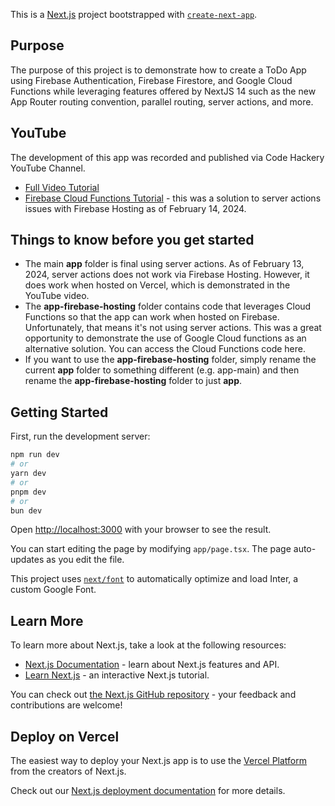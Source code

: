 This is a [Next.js](https://nextjs.org/) project bootstrapped with [`create-next-app`](https://github.com/vercel/next.js/tree/canary/packages/create-next-app).

## Purpose
The purpose of this project is to demonstrate how to create a ToDo App using Firebase Authentication, Firebase Firestore, and Google Cloud Functions while leveraging features offered by NextJS 14 such as the new App Router routing convention, parallel routing, server actions, and more.

## YouTube
The development of this app was recorded and published via Code Hackery YouTube Channel.  

- [Full Video Tutorial](https://youtu.be/C3iYBxO8Iao)
- [Firebase Cloud Functions Tutorial](https://youtu.be/A77JMPOdMdc) - this was a solution to server actions issues with Firebase Hosting as of February 14, 2024.

##  Things to know before you get started
- The main <b>app</b> folder is final using server actions.  As of February 13, 2024, server actions does not work via Firebase Hosting.  However, it does work when hosted on Vercel, which is demonstrated in the YouTube video.
- The <b>app-firebase-hosting</b> folder contains code that leverages Cloud Functions so that the app can work when hosted on Firebase.  Unfortunately, that means it's not using server actions.  This was a great opportunity to demonstrate the use of Google Cloud functions as an alternative solution.  You can access the Cloud Functions code here.
-  If you want to use the <b>app-firebase-hosting</b> folder, simply rename the current <b>app</b> folder to something different (e.g. app-main) and then rename the <b>app-firebase-hosting</b> folder to just <b>app</b>.

## Getting Started

First, run the development server:

```bash
npm run dev
# or
yarn dev
# or
pnpm dev
# or
bun dev
```

Open [http://localhost:3000](http://localhost:3000) with your browser to see the result.

You can start editing the page by modifying `app/page.tsx`. The page auto-updates as you edit the file.

This project uses [`next/font`](https://nextjs.org/docs/basic-features/font-optimization) to automatically optimize and load Inter, a custom Google Font.

## Learn More

To learn more about Next.js, take a look at the following resources:

- [Next.js Documentation](https://nextjs.org/docs) - learn about Next.js features and API.
- [Learn Next.js](https://nextjs.org/learn) - an interactive Next.js tutorial.

You can check out [the Next.js GitHub repository](https://github.com/vercel/next.js/) - your feedback and contributions are welcome!

## Deploy on Vercel

The easiest way to deploy your Next.js app is to use the [Vercel Platform](https://vercel.com/new?utm_medium=default-template&filter=next.js&utm_source=create-next-app&utm_campaign=create-next-app-readme) from the creators of Next.js.

Check out our [Next.js deployment documentation](https://nextjs.org/docs/deployment) for more details.
